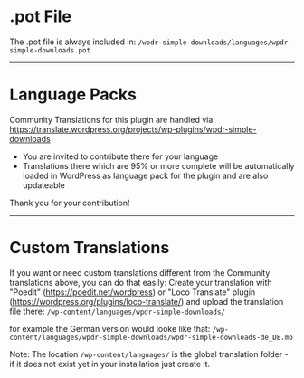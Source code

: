 # .pot File

The .pot file is always included in:
  `/wpdr-simple-downloads/languages/wpdr-simple-downloads.pot`

--------------------------------------------------------------------------------

# Language Packs 

Community Translations for this plugin are handled via:
https://translate.wordpress.org/projects/wp-plugins/wpdr-simple-downloads

* You are invited to contribute there for your language
* Translations there which are 95% or more complete will be automatically loaded
  in WordPress as language pack for the plugin and are also updateable

Thank you for your contribution!

--------------------------------------------------------------------------------

# Custom Translations

If you want or need custom translations different from the Community
translations above, you can do that easily:
Create your translation with "Poedit" (https://poedit.net/wordpress)
or "Loco Translate" plugin (https://wordpress.org/plugins/loco-translate/)
and upload the translation file there:
  `/wp-content/languages/wpdr-simple-downloads/`

for example the German version would looke like that:
  `/wp-content/languages/wpdr-simple-downloads/wpdr-simple-downloads-de_DE.mo`

Note: The location `/wp-content/languages/` is the global translation folder -
      if it does not exist yet in your installation just create it.